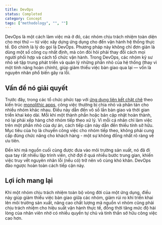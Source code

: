 ```yaml
---
title: DevOps
status: Completed
category: Concept
tags: ["methodology", "", ""]
---
```


DevOps là một cách làm việc mà ở đó, các nhóm chịu trách nhiệm toàn diện cho mọi thứ — từ việc xây dựng ứng dụng cho đến vận hành hệ thống thực tế.  Đó chính là lý do gọi là DevOps. 
Phương pháp này không chỉ đơn giản là dùng một số công cụ nhất định, mà còn đòi hỏi phải thay đổi cách mọi người phối hợp và cách tổ chức vận hành.
Trong DevOps, các nhóm kỹ sư nhỏ sẽ tập trung phát triển và quản lý những phần nhỏ của hệ thống (thay vì một tính năng hoàn chỉnh), giúp giảm thiểu việc bàn giao qua lại — vốn là nguyên nhân phổ biến gây ra lỗi.

## Vấn đề nó giải quyết

Trước đây, trong các tổ chức phức tạp với [ứng dụng liên kết chặt chẽ](/tightly-coupled-architecture/) theo kiến trúc [monolithic apps](/monolithic-apps/), công việc thường bị chia nhỏ và phân tán cho nhiều nhóm khác nhau.
Điều này dẫn đến vô số lần bàn giao và thời gian triển khai kéo dài. Mỗi khi một thành phần hoặc bản cập nhật hoàn thành, nó lại phải xếp hàng chờ nhóm tiếp theo xử lý.
Vì mỗi cá nhân chỉ làm việc trên một phần nhỏ của dự án, cách tiếp cận này dẫn đến thiếu tính sở hữu. Mục tiêu của họ là chuyển công việc cho nhóm tiếp theo, không phải cung cấp đúng chức năng cho khách hàng - một sự không đồng nhất rõ ràng về ưu tiên.

Đến khi mã nguồn cuối cùng được đưa vào môi trường sản xuất, nó đã đi qua tay rất nhiều lập trình viên, chờ đợi ở quá nhiều bước trung gian, khiến việc truy vết nguyên nhân lỗi (nếu có) trở nên vô cùng khó khăn.
DevOps đảo ngược hoàn toàn cách tiếp cận này.

## Lợi ích mang lại

Khi một nhóm chịu trách nhiệm toàn bộ vòng đời của một ứng dụng,
điều này giúp giảm thiểu việc bàn giao giữa các nhóm, giảm rủi ro khi triển khai lên môi trường sản xuất,
nâng cao chất lượng mã nguồn vì nhóm cũng phải chịu trách nhiệm cho hiệu suất vận hành thực tế,
đồng thời tăng mức độ hài lòng của nhân viên nhờ có nhiều quyền tự chủ và tinh thần sở hữu công việc cao hơn.

